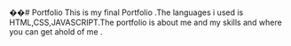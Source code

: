 ��#   P o r t f o l i o 
 
 This is my final Portfolio .The languages i used is HTML,CSS,JAVASCRIPT.The portfolio is about me and my skills and where you can get ahold of me .
